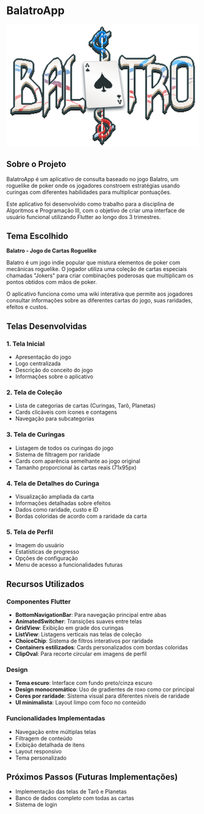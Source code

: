 # BalatroApp

![Balatro Logo](assets/balatro.png)

## Sobre o Projeto

BalatroApp é um aplicativo de consulta baseado no jogo Balatro, um roguelike de poker onde os
jogadores constroem estratégias usando curingas com diferentes habilidades para multiplicar
pontuações.

Este aplicativo foi desenvolvido como trabalho para a disciplina de Algoritmos e Programação III, com o objetivo de criar uma interface de usuário funcional utilizando Flutter ao longo dos 3 trimestres.

## Tema Escolhido

**Balatro - Jogo de Cartas Roguelike**

Balatro é um jogo indie popular que mistura elementos de poker com mecânicas roguelike. O jogador
utiliza uma coleção de cartas especiais chamadas "Jokers" para criar combinações poderosas que
multiplicam os pontos obtidos com mãos de poker.

O aplicativo funciona como uma wiki interativa que permite aos jogadores consultar informações sobre
as diferentes cartas do jogo, suas raridades, efeitos e custos.

## Telas Desenvolvidas

### 1. Tela Inicial

- Apresentação do jogo
- Logo centralizada
- Descrição do conceito do jogo
- Informações sobre o aplicativo

### 2. Tela de Coleção

- Lista de categorias de cartas (Curingas, Tarô, Planetas)
- Cards clicáveis com ícones e contagens
- Navegação para subcategorias

### 3. Tela de Curingas

- Listagem de todos os curingas do jogo
- Sistema de filtragem por raridade
- Cards com aparência semelhante ao jogo original
- Tamanho proporcional às cartas reais (71x95px)

### 4. Tela de Detalhes do Curinga

- Visualização ampliada da carta
- Informações detalhadas sobre efeitos
- Dados como raridade, custo e ID
- Bordas coloridas de acordo com a raridade da carta

### 5. Tela de Perfil

- Imagem do usuário
- Estatísticas de progresso
- Opções de configuração
- Menu de acesso a funcionalidades futuras

## Recursos Utilizados

### Componentes Flutter

- **BottomNavigationBar**: Para navegação principal entre abas
- **AnimatedSwitcher**: Transições suaves entre telas
- **GridView**: Exibição em grade dos curingas
- **ListView**: Listagens verticais nas telas de coleção
- **ChoiceChip**: Sistema de filtros interativos por raridade
- **Containers estilizados**: Cards personalizados com bordas coloridas
- **ClipOval**: Para recorte circular em imagens de perfil

### Design

- **Tema escuro**: Interface com fundo preto/cinza escuro
- **Design monocromático**: Uso de gradientes de roxo como cor principal
- **Cores por raridade**: Sistema visual para diferentes níveis de raridade
- **UI minimalista**: Layout limpo com foco no conteúdo

### Funcionalidades Implementadas

- Navegação entre múltiplas telas
- Filtragem de conteúdo
- Exibição detalhada de itens
- Layout responsivo
- Tema personalizado

## Próximos Passos (Futuras Implementações)

- Implementação das telas de Tarô e Planetas
- Banco de dados completo com todas as cartas
- Sistema de login 
